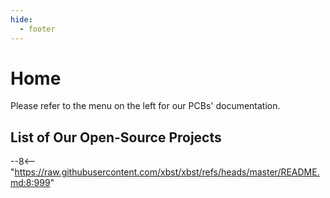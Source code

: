 ```yaml
---
hide:
  - footer
---
```

# Home
Please refer to the menu on the left for our PCBs' documentation.

## List of Our Open-Source Projects
--8<-- "https://raw.githubusercontent.com/xbst/xbst/refs/heads/master/README.md:8:999"